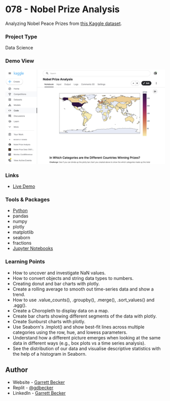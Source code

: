 # 078 - Nobel Prize Analysis

Analyzing Nobel Peace Prizes from [this Kaggle dataset](https://www.kaggle.com/datasets/salmane/noble-prize-data-1901-1920).

### Project Type

Data Science

### Demo View

![](./078-nobel-prize-analysis.jpg)

### Links

- [Live Demo](https://www.kaggle.com/code/garrettbecker/nobel-prize-analysis)

### Tools & Packages

- [Python](https://www.python.org)
- pandas
- numpy
- plotly
- matplotlib
- seaborn
- fractions
- [Jupyter Notebooks](https://jupyter.org)

### Learning Points

- How to uncover and investigate NaN values.
- How to convert objects and string data types to numbers.
- Creating donut and bar charts with plotly.
- Create a rolling average to smooth out time-series data and show a trend.
- How to use .value_counts(), .groupby(), .merge(), .sort_values() and .agg().
- Create a Choropleth to display data on a map.
- Create bar charts showing different segments of the data with plotly.
- Create Sunburst charts with plotly.
- Use Seaborn's .lmplot() and show best-fit lines across multiple categories using the row, hue, and lowess parameters.
- Understand how a different picture emerges when looking at the same data in different ways (e.g., box plots vs a time series analysis).
- See the distribution of our data and visualise descriptive statistics with the help of a histogram in Seaborn.

## Author

- Website - [Garrett Becker]()
- Replit - [@gdbecker](https://replit.com/@gdbecker)
- LinkedIn - [Garrett Becker](https://www.linkedin.com/in/garrett-becker-923b4a106/)